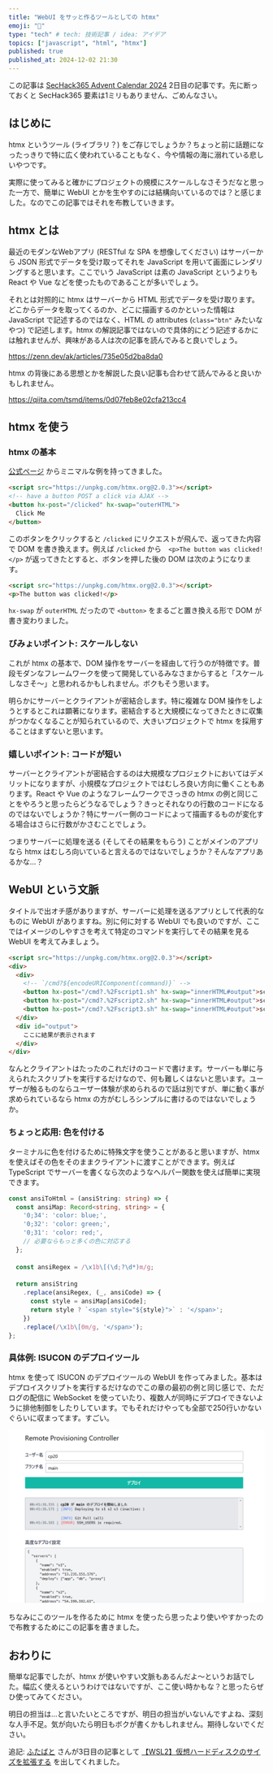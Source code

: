```yaml
---
title: "WebUI をサッと作るツールとしての htmx"
emoji: "📨"
type: "tech" # tech: 技術記事 / idea: アイデア
topics: ["javascript", "html", "htmx"]
published: true
published_at: 2024-12-02 21:30
---
```


この記事は [SecHack365 Advent Calendar 2024](https://qiita.com/advent-calendar/2024/sechack365) 2日目の記事です。先に断っておくと SecHack365 要素は1ミリもありません、ごめんなさい。

## はじめに

htmx というツール (ライブラリ？) をご存じでしょうか？ちょっと前に話題になったっきりで特に広く使われていることもなく、今や情報の海に溺れている悲しいやつです。

実際に使ってみると確かにプロジェクトの規模にスケールしなさそうだなと思った一方で、簡単に WebUI とかを生やすのには結構向いているのでは？と感じました。なのでこの記事ではそれを布教していきます。

## htmx とは

最近のモダンなWebアプリ (RESTful な SPA を想像してください) はサーバーから JSON 形式でデータを受け取ってそれを JavaScript を用いて画面にレンダリングすると思います。ここでいう JavaScript は素の JavaScript というよりも React や Vue などを使ったものであることが多いでしょう。

それとは対照的に htmx はサーバーから HTML 形式でデータを受け取ります。どこからデータを取ってくるのか、どこに描画するのかといった情報は JavaScript で記述するのではなく、HTML の attributes (`class="btn"` みたいなやつ) で記述します。htmx の解説記事ではないので具体的にどう記述するかには触れませんが、興味がある人は次の記事を読んでみると良いでしょう。

https://zenn.dev/ak/articles/735e05d2ba8da0

htmx の背後にある思想とかを解説した良い記事も合わせて読んでみると良いかもしれません。

https://qiita.com/tsmd/items/0d07feb8e02cfa213cc4

## htmx を使う

### htmx の基本

[公式ページ](https://htmx.org/) からミニマルな例を持ってきました。

```html
<script src="https://unpkg.com/htmx.org@2.0.3"></script>
<!-- have a button POST a click via AJAX -->
<button hx-post="/clicked" hx-swap="outerHTML">
  Click Me
</button>
```

このボタンをクリックすると `/clicked` にリクエストが飛んで、返ってきた内容で DOM を書き換えます。例えば `/clicked` から　`<p>The button was clicked!</p>` が返ってきたとすると、ボタンを押した後の DOM は次のようになります。 

```html
<script src="https://unpkg.com/htmx.org@2.0.3"></script>
<p>The button was clicked!</p>
```

`hx-swap` が `outerHTML` だったので `<button>` をまるごと置き換える形で DOM が書き変わりました。

### びみょいポイント: スケールしない

これが htmx の基本で、DOM 操作をサーバーを経由して行うのが特徴です。普段モダンなフレームワークを使って開発しているみなさまからすると「スケールしなさそ～」と思われるかもしれません。ボクもそう思います。

明らかにサーバーとクライアントが密結合します。特に複雑な DOM 操作をしようとするとこれは顕著になります。密結合すると大規模になってきたときに収集がつかなくなることが知られているので、大きいプロジェクトで htmx を採用することはまずないと思います。

### 嬉しいポイント: コードが短い

サーバーとクライアントが密結合するのは大規模なプロジェクトにおいてはデメリットになりますが、小規模なプロジェクトではむしろ良い方向に働くこともあります。React や Vue のようなフレームワークでさっきの htmx の例と同じことをやろうと思ったらどうなるでしょう？きっとそれなりの行数のコードになるのではないでしょうか？特にサーバー側のコードによって描画するものが変化する場合はさらに行数がかさむことでしょう。

つまりサーバーに処理を送る (そしてその結果をもらう) ことがメインのアプリなら htmx はむしろ向いていると言えるのではないでしょうか？そんなアプリあるかな...？

## WebUI という文脈

タイトルで出オチ感がありますが、サーバーに処理を送るアプリとして代表的なものに WebUI がありますね。別に何に対する WebUI でも良いのですが、ここではイメージのしやすさを考えて特定のコマンドを実行してその結果を見る WebUI を考えてみましょう。

```html
<script src="https://unpkg.com/htmx.org@2.0.3"></script>
<div>
  <div>
    <!-- `/cmd?${encodeURIComponent(command)}` -->
    <button hx-post="/cmd?.%2Fscript1.sh" hx-swap="innerHTML#output">script1</button>
    <button hx-post="/cmd?.%2Fscript2.sh" hx-swap="innerHTML#output">script2</button>
    <button hx-post="/cmd?.%2Fscript3.sh" hx-swap="innerHTML#output">script3</button>
  </div>
  <div id="output">
    ここに結果が表示されます
  </div>
</div>
```

なんとクライアントはたったのこれだけのコードで書けます。サーバーも単に与えられたスクリプトを実行するだけなので、何も難しくはないと思います。ユーザーが触るものならユーザー体験が求められるので話は別ですが、単に動く事が求められているなら htmx の方がむしろシンプルに書けるのではないでしょうか。

### ちょっと応用: 色を付ける

ターミナルに色を付けるために特殊文字を使うことがあると思いますが、htmx を使えばその色をそのままクライアントに渡すことができます。例えば TypeScript でサーバーを書くなら次のようなヘルパー関数を使えば簡単に実現できます。

```ts
const ansiToHtml = (ansiString: string) => {
  const ansiMap: Record<string, string> = {
    '0;34': 'color: blue;',
    '0;32': 'color: green;',
    '0;31': 'color: red;',
    // 必要ならもっと多くの色に対応する
  };

  const ansiRegex = /\x1b\[(\d;?\d*)m/g;

  return ansiString
    .replace(ansiRegex, (_, ansiCode) => {
      const style = ansiMap[ansiCode];
      return style ? `<span style="${style}">` : '</span>';
    })
    .replace(/\x1b\[0m/g, '</span>');
};
```

### 具体例: ISUCON のデプロイツール

htmx を使って ISUCON のデプロイツールの WebUI を作ってみました。基本はデプロイスクリプトを実行するだけなのでこの章の最初の例と同じ感じで、ただログの配信に WebSocket を使っていたり、複数人が同時にデプロイできないように排他制御をしたりしています。でもそれだけやっても全部で250行いかないぐらいに収まってます。すごい。

![Remote Provisioning Controller](/images/remote-provisioning-controller.png)

ちなみにこのツールを作るために htmx を使ったら思ったより使いやすかったので布教するためにこの記事を書きました。

## おわりに

簡単な記事でしたが、htmx が使いやすい文脈もあるんだよ～というお話でした。幅広く使えるというわけではないですが、ここ使い時かもな？と思ったらぜひ使ってみてください。

明日の担当は...と言いたいところですが、明日の担当がいないんですよね、深刻な人手不足。気が向いたら明日もボクが書くかもしれません。期待しないでください。

追記: [ふたばと](https://x.com/01futabato10) さんが3日目の記事として [【WSL2】仮想ハードディスクのサイズを拡張する](https://01futabato10.hateblo.jp/entry/2024/12/03/235955) を出してくれました。
